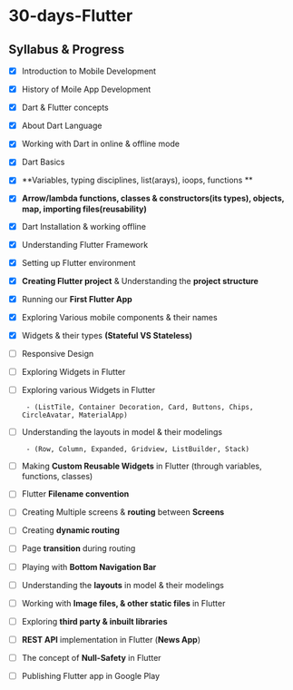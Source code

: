 
# 30-days-Flutter
## Syllabus & Progress

 - [x] Introduction to Mobile Development
 - [x] History of Moile App Development
 - [x] Dart & Flutter concepts

 - [x] About Dart Language
 - [x] Working with Dart in online & offline mode
 - [x] Dart Basics
 - [x] **Variables, typing disciplines, list(arays), ioops, functions **
 - [x] **Arrow/lambda functions, classes & constructors(its types), objects, map, importing files(reusability)**
 - [x] Dart Installation & working offline
 - [x] Understanding Flutter Framework
 - [x] Setting up Flutter environment
 - [x] **Creating Flutter project** & Understanding the **project structure**
 - [x] Running our **First Flutter App**

 - [x] Exploring Various mobile components & their names

 - [x] Widgets & their types **(Stateful VS Stateless)**

 - [ ] Responsive Design

 - [ ] Exploring Widgets in Flutter

 - [ ] Exploring various Widgets in Flutter

		- (ListTile, Container Decoration, Card, Buttons, Chips, CircleAvatar, MaterialApp)

 - [ ] Understanding the layouts in model & their modelings

		- (Row, Column, Expanded, Gridview, ListBuilder, Stack)

 - [ ] Making **Custom Reusable Widgets** in Flutter (through variables,
       functions, classes)

 - [ ] Flutter **Filename convention**
 - [ ] Creating Multiple screens & **routing** between **Screens**
 - [ ] Creating **dynamic routing**
 - [ ] Page **transition** during routing
 - [ ] Playing with **Bottom Navigation Bar**
 - [ ] Understanding the **layouts** in model & their modelings
 - [ ] Working with **Image files, & other static files** in Flutter
 - [ ] Exploring **third party & inbuilt libraries**
 - [ ] **REST API** implementation in Flutter (**News App**)
 - [ ] The concept of **Null-Safety** in Flutter
 - [ ] Publishing Flutter app in Google Play
